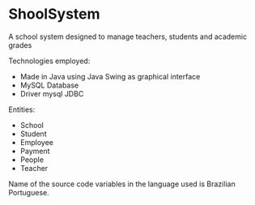 # ShoolSystem
A school system designed to manage teachers, students and academic grades

Technologies employed:
- Made in Java using Java Swing as graphical interface
- MySQL Database
- Driver mysql JDBC

Entities: 
- School
- Student
- Employee
- Payment
- People
- Teacher

Name of the source code variables in the language used is Brazilian Portuguese.
